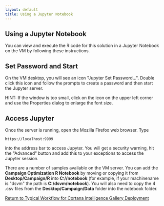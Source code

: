 ```yaml
---
layout: default
title: Using a Jupyter Notebook
---
```

## Using a Jupyter Notebook

You can view and execute the R code for this solution in a Jupyter Notebook on the VM by following these instructions. 

## Set Password and Start

On the VM desktop, you will see an icon "Jupyter Set Password...".  Double click this icon and follow the prompts to create a password and then start the Jupyter server.  

HINT: If the window is too small, click on the icon on the upper left corner and use the Properties dialog to enlarge the font size.
       
## Access Jupyter

Once the server is running, open the Mozilla Firefox web browser.  Type 

    https://localhost:9999

into the address bar to access Jupyter. You will get a security warning, hit the "Advanced" button and add this to your exceptions to access the Jupyter session.

 There are a number of samples available on the VM server.  You can add the **Campaign Optimization R Notebook** by moving or copying it from **Desktop/Campaign/R** into **C:/<machinename>/notebook** (for example, if your machinename is "dsvm" the path is **C:/dsvm/notebook**).  You will also need to copy the 4 .csv files from the **Desktop/Campaign/Data** folder into the notebook folder.


<a href="CIG_Workflow.html#step2">Return to Typical Workflow for Cortana Intelligence Gallery Deployment<a>